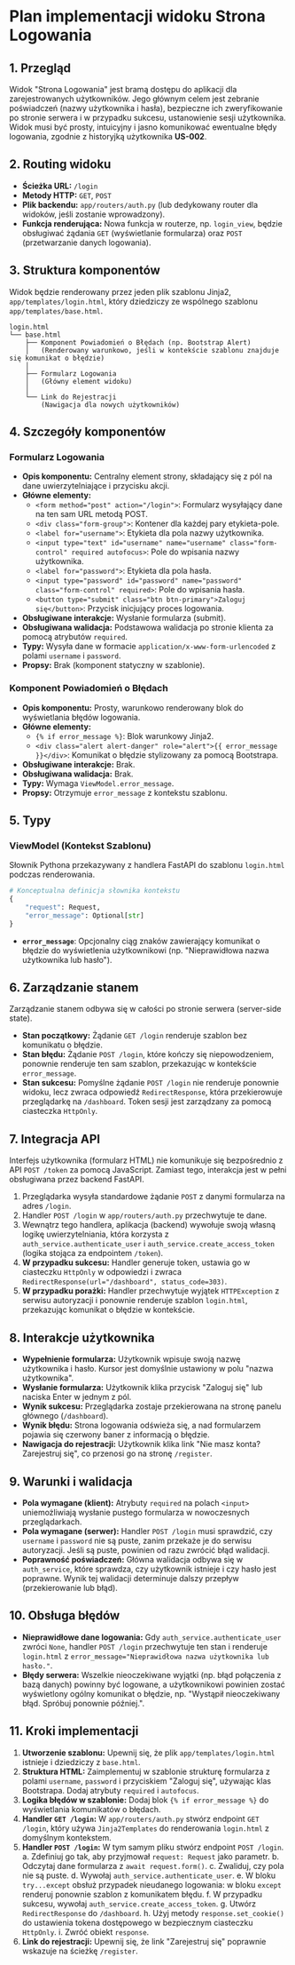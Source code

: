 # Plan implementacji widoku Strona Logowania

## 1. Przegląd
Widok "Strona Logowania" jest bramą dostępu do aplikacji dla zarejestrowanych użytkowników. Jego głównym celem jest zebranie poświadczeń (nazwy użytkownika i hasła), bezpieczne ich zweryfikowanie po stronie serwera i w przypadku sukcesu, ustanowienie sesji użytkownika. Widok musi być prosty, intuicyjny i jasno komunikować ewentualne błędy logowania, zgodnie z historyjką użytkownika **US-002**.

## 2. Routing widoku
- **Ścieżka URL:** `/login`
- **Metody HTTP:** `GET`, `POST`
- **Plik backendu:** `app/routers/auth.py` (lub dedykowany router dla widoków, jeśli zostanie wprowadzony).
- **Funkcja renderująca:** Nowa funkcja w routerze, np. `login_view`, będzie obsługiwać żądania `GET` (wyświetlanie formularza) oraz `POST` (przetwarzanie danych logowania).

## 3. Struktura komponentów
Widok będzie renderowany przez jeden plik szablonu Jinja2, `app/templates/login.html`, który dziedziczy ze wspólnego szablonu `app/templates/base.html`.

```
login.html
└── base.html
    ├── Komponent Powiadomień o Błędach (np. Bootstrap Alert)
    │   (Renderowany warunkowo, jeśli w kontekście szablonu znajduje się komunikat o błędzie)
    │
    ├── Formularz Logowania
    │   (Główny element widoku)
    │
    └── Link do Rejestracji
        (Nawigacja dla nowych użytkowników)
```

## 4. Szczegóły komponentów

### Formularz Logowania
- **Opis komponentu:** Centralny element strony, składający się z pól na dane uwierzytelniające i przycisku akcji.
- **Główne elementy:**
    - `<form method="post" action="/login">`: Formularz wysyłający dane na ten sam URL metodą POST.
    - `<div class="form-group">`: Kontener dla każdej pary etykieta-pole.
    - `<label for="username">`: Etykieta dla pola nazwy użytkownika.
    - `<input type="text" id="username" name="username" class="form-control" required autofocus>`: Pole do wpisania nazwy użytkownika.
    - `<label for="password">`: Etykieta dla pola hasła.
    - `<input type="password" id="password" name="password" class="form-control" required>`: Pole do wpisania hasła.
    - `<button type="submit" class="btn btn-primary">Zaloguj się</button>`: Przycisk inicjujący proces logowania.
- **Obsługiwane interakcje:** Wysłanie formularza (submit).
- **Obsługiwana walidacja:** Podstawowa walidacja po stronie klienta za pomocą atrybutów `required`.
- **Typy:** Wysyła dane w formacie `application/x-www-form-urlencoded` z polami `username` i `password`.
- **Propsy:** Brak (komponent statyczny w szablonie).

### Komponent Powiadomień o Błędach
- **Opis komponentu:** Prosty, warunkowo renderowany blok do wyświetlania błędów logowania.
- **Główne elementy:**
    - `{% if error_message %}`: Blok warunkowy Jinja2.
    - `<div class="alert alert-danger" role="alert">{{ error_message }}</div>`: Komunikat o błędzie stylizowany za pomocą Bootstrapa.
- **Obsługiwane interakcje:** Brak.
- **Obsługiwana walidacja:** Brak.
- **Typy:** Wymaga `ViewModel.error_message`.
- **Propsy:** Otrzymuje `error_message` z kontekstu szablonu.

## 5. Typy

### ViewModel (Kontekst Szablonu)
Słownik Pythona przekazywany z handlera FastAPI do szablonu `login.html` podczas renderowania.
```python
# Konceptualna definicja słownika kontekstu
{
    "request": Request,
    "error_message": Optional[str]
}
```
- **`error_message`**: Opcjonalny ciąg znaków zawierający komunikat o błędzie do wyświetlenia użytkownikowi (np. "Nieprawidłowa nazwa użytkownika lub hasło").

## 6. Zarządzanie stanem
Zarządzanie stanem odbywa się w całości po stronie serwera (server-side state).
- **Stan początkowy:** Żądanie `GET /login` renderuje szablon bez komunikatu o błędzie.
- **Stan błędu:** Żądanie `POST /login`, które kończy się niepowodzeniem, ponownie renderuje ten sam szablon, przekazując w kontekście `error_message`.
- **Stan sukcesu:** Pomyślne żądanie `POST /login` nie renderuje ponownie widoku, lecz zwraca odpowiedź `RedirectResponse`, która przekierowuje przeglądarkę na `/dashboard`. Token sesji jest zarządzany za pomocą ciasteczka `HttpOnly`.

## 7. Integracja API
Interfejs użytkownika (formularz HTML) nie komunikuje się bezpośrednio z API `POST /token` za pomocą JavaScript. Zamiast tego, interakcja jest w pełni obsługiwana przez backend FastAPI.

1.  Przeglądarka wysyła standardowe żądanie `POST` z danymi formularza na adres `/login`.
2.  Handler `POST /login` w `app/routers/auth.py` przechwytuje te dane.
3.  Wewnątrz tego handlera, aplikacja (backend) wywołuje swoją własną logikę uwierzytelniania, która korzysta z `auth_service.authenticate_user` i `auth_service.create_access_token` (logika stojąca za endpointem `/token`).
4.  **W przypadku sukcesu:** Handler generuje token, ustawia go w ciasteczku `HttpOnly` w odpowiedzi i zwraca `RedirectResponse(url="/dashboard", status_code=303)`.
5.  **W przypadku porażki:** Handler przechwytuje wyjątek `HTTPException` z serwisu autoryzacji i ponownie renderuje szablon `login.html`, przekazując komunikat o błędzie w kontekście.

## 8. Interakcje użytkownika
- **Wypełnienie formularza:** Użytkownik wpisuje swoją nazwę użytkownika i hasło. Kursor jest domyślnie ustawiony w polu "nazwa użytkownika".
- **Wysłanie formularza:** Użytkownik klika przycisk "Zaloguj się" lub naciska Enter w jednym z pól.
- **Wynik sukcesu:** Przeglądarka zostaje przekierowana na stronę panelu głównego (`/dashboard`).
- **Wynik błędu:** Strona logowania odświeża się, a nad formularzem pojawia się czerwony baner z informacją o błędzie.
- **Nawigacja do rejestracji:** Użytkownik klika link "Nie masz konta? Zarejestruj się", co przenosi go na stronę `/register`.

## 9. Warunki i walidacja
- **Pola wymagane (klient):** Atrybuty `required` na polach `<input>` uniemożliwiają wysłanie pustego formularza w nowoczesnych przeglądarkach.
- **Pola wymagane (serwer):** Handler `POST /login` musi sprawdzić, czy `username` i `password` nie są puste, zanim przekaże je do serwisu autoryzacji. Jeśli są puste, powinien od razu zwrócić błąd walidacji.
- **Poprawność poświadczeń:** Główna walidacja odbywa się w `auth_service`, które sprawdza, czy użytkownik istnieje i czy hasło jest poprawne. Wynik tej walidacji determinuje dalszy przepływ (przekierowanie lub błąd).

## 10. Obsługa błędów
- **Nieprawidłowe dane logowania:** Gdy `auth_service.authenticate_user` zwróci `None`, handler `POST /login` przechwytuje ten stan i renderuje `login.html` z `error_message="Nieprawidłowa nazwa użytkownika lub hasło."`.
- **Błędy serwera:** Wszelkie nieoczekiwane wyjątki (np. błąd połączenia z bazą danych) powinny być logowane, a użytkownikowi powinien zostać wyświetlony ogólny komunikat o błędzie, np. "Wystąpił nieoczekiwany błąd. Spróbuj ponownie później.".

## 11. Kroki implementacji
1.  **Utworzenie szablonu:** Upewnij się, że plik `app/templates/login.html` istnieje i dziedziczy z `base.html`.
2.  **Struktura HTML:** Zaimplementuj w szablonie strukturę formularza z polami `username`, `password` i przyciskiem "Zaloguj się", używając klas Bootstrapa. Dodaj atrybuty `required` i `autofocus`.
3.  **Logika błędów w szablonie:** Dodaj blok `{% if error_message %}` do wyświetlania komunikatów o błędach.
4.  **Handler `GET /login`:** W `app/routers/auth.py` stwórz endpoint `GET /login`, który używa `Jinja2Templates` do renderowania `login.html` z domyślnym kontekstem.
5.  **Handler `POST /login`:** W tym samym pliku stwórz endpoint `POST /login`.
    a. Zdefiniuj go tak, aby przyjmował `request: Request` jako parametr.
    b. Odczytaj dane formularza z `await request.form()`.
    c. Zwaliduj, czy pola nie są puste.
    d. Wywołaj `auth_service.authenticate_user`.
    e. W bloku `try...except` obsłuż przypadek nieudanego logowania: w bloku `except` renderuj ponownie szablon z komunikatem błędu.
    f. W przypadku sukcesu, wywołaj `auth_service.create_access_token`.
    g. Utwórz `RedirectResponse` do `/dashboard`.
    h. Użyj metody `response.set_cookie()` do ustawienia tokena dostępowego w bezpiecznym ciasteczku `HttpOnly`.
    i. Zwróć obiekt `response`.
6.  **Link do rejestracji:** Upewnij się, że link "Zarejestruj się" poprawnie wskazuje na ścieżkę `/register`.
